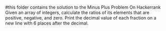 #this folder contains the solution to the Minus Plus Problem On Hackerrank
Given an array of integers, calculate the ratios of its elements that are positive, negative, and zero. Print the decimal value of each fraction on a new line with 6 places after the decimal.
